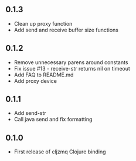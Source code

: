 ## 0.1.3

* Clean up proxy function
* Add send and receive buffer size functions

## 0.1.2

* Remove unnecessary parens around constants
* Fix issue #13 - receive-str returns nil on timeout
* Add FAQ to README.md
* Add proxy device

## 0.1.1

* Add send-str
* Call java send and fix formatting

## 0.1.0

* First release of cljzmq Clojure binding
